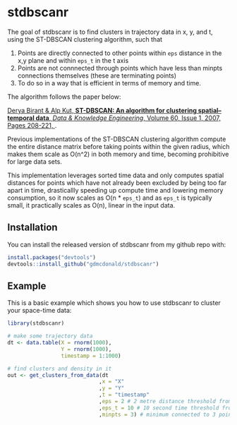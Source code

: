 
# stdbscanr

<!-- badges: start -->
<!-- badges: end -->

The goal of stdbscanr is to find clusters in trajectory data in x, y, and t, using the ST-DBSCAN clustering algorithm, such that
1. Points are directly connected to other points within `eps` distance in the x,y plane and within `eps_t` in the t axis
2. Points are not connnected through points which have less than minpts connections themselves (these are terminating points)
3. To do so in a way that is efficient in terms of memory and time.

The algorithm follows the paper below:

[Derya Birant & Alp Kut, **ST-DBSCAN: An algorithm for clustering spatial–temporal data**, *Data & Knowledge Engineering*, Volume 60, Issue 1, 2007, Pages 208-221, ](https://doi.org/10.1016/j.datak.2006.01.013).

Previous implementations of the ST-DBSCAN clustering algorithm compute the entire distance matrix before taking points within the given radius, which makes them scale as O(n^2)​ in both memory and time, becoming prohibitive for large data sets.

This implementation leverages sorted time data and only computes spatial distances for points which have not already been excluded by being too far apart in time, drasticallly speeding up compute time and lowering memory consumption, so it now scales as O(n * `eps_t`) and as `eps_t` is typically small, it practically scales as O(n), linear in the input data.


## Installation

You can install the released version of stdbscanr from my github repo with:

``` r
install.packages("devtools")
devtools::install_github("gdmcdonald/stdbscanr")
```

## Example

This is a basic example which shows you how to use stdbscanr to cluster your space-time data:

``` r
library(stdbscanr)

# make some trajectory data
dt <- data.table(X = rnorm(1000),
                 Y = rnorm(1000),
                 timestamp = 1:1000)

# find clusters and density in it
out <- get_clusters_from_data(dt
                             ,x = "X"
                             ,y = "Y"
                             ,t = "timestamp"
                             ,eps = 2 # 2 metre distance threshold from other point
                             ,eps_t = 10 # 10 second time threshold from other point
                             ,minpts = 3) # minimum connected to 3 points to continue growing a cluster
```


